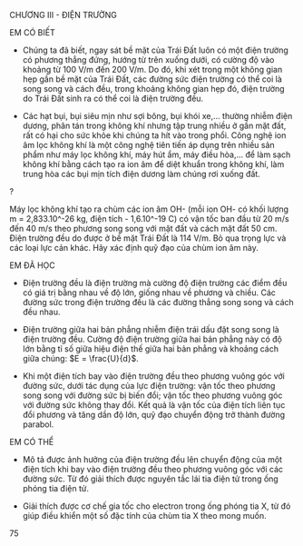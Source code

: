 CHƯƠNG III - ĐIỆN TRƯỜNG

EM CÓ BIẾT

- Chúng ta đã biết, ngay sát bề mặt của Trái Đất luôn có một điện trường có phương thẳng đứng, hướng từ trên xuống dưới, có cường độ vào khoảng từ 100 V/m đến 200 V/m. Do đó, khi xét trong một không gian hẹp gần bề mặt của Trái Đất, các đường sức điện trường có thể coi là song song và cách đều, trong khoảng không gian hẹp đó, điện trường do Trái Đất sinh ra có thể coi là điện trường đều.

- Các hạt bụi, bụi siêu mịn như sợi bông, bụi khói xe,... thường nhiễm điện dương, phân tán trong không khí nhưng tập trung nhiều ở gần mặt đất, rất có hại cho sức khỏe khi chúng ta hít vào trong phổi. Công nghệ ion âm lọc không khí là một công nghệ tiên tiến áp dụng trên nhiều sản phẩm như máy lọc không khí, máy hút ẩm, máy điều hòa,... để làm sạch không khí bằng cách tạo ra ion âm để diệt khuẩn trong không khí, làm trung hòa các bụi mịn tích điện dương làm chúng rơi xuống đất.

?

Máy lọc không khí tạo ra chùm các ion âm OH- (mỗi ion OH- có khối lượng m = 2,833.10^-26 kg, điện tích - 1,6.10^-19 C) có vận tốc ban đầu từ 20 m/s đến 40 m/s theo phương song song với mặt đất và cách mặt đất 50 cm. Điện trường đều do được ở bề mặt Trái Đất là 114 V/m. Bỏ qua trọng lực và các loại lực cản khác. Hãy xác định quỹ đạo của chùm ion âm này.

EM ĐÃ HỌC

- Điện trường đều là điện trường mà cường độ điện trường các điểm đều có giá trị bằng nhau về độ lớn, giống nhau về phương và chiều. Các đường sức trong điện trường đều là các đường thẳng song song và cách đều nhau.

- Điện trường giữa hai bản phẳng nhiễm điện trái dấu đặt song song là điện trường đều. Cường độ điện trường giữa hai bản phẳng này có độ lớn bằng tỉ số giữa hiệu điện thế giữa hai bản phẳng và khoảng cách giữa chúng: $E = \frac{U}{d}$.

- Khi một điện tích bay vào điện trường đều theo phương vuông góc với đường sức, dưới tác dụng của lực điện trường: vận tốc theo phương song song với đường sức bị biến đổi; vận tốc theo phương vuông góc với đường sức không thay đổi. Kết quả là vận tốc của điện tích liên tục đổi phương và tăng dần độ lớn, quỹ đạo chuyển động trở thành đường parabol.

EM CÓ THỂ

- Mô tả được ảnh hưởng của điện trường đều lên chuyển động của một điện tích khi bay vào điện trường đều theo phương vuông góc với các đường sức. Từ đó giải thích được nguyên tắc lái tia điện tử trong ống phóng tia điện tử.

- Giải thích được cơ chế gia tốc cho electron trong ống phóng tia X, từ đó giúp điều khiển một số đặc tính của chùm tia X theo mong muốn.

75